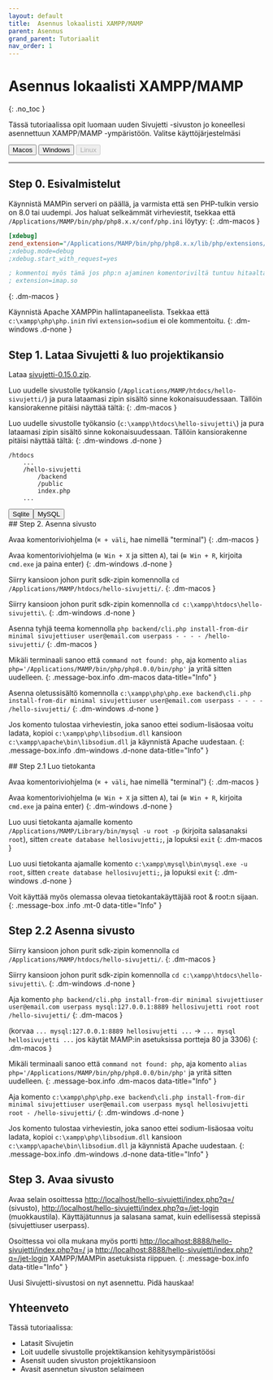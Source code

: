 ```yaml
---
layout: default
title:  Asennus lokaalisti XAMPP/MAMP
parent: Asennus
grand_parent: Tutoriaalit
nav_order: 1
---
```


# Asennus lokaalisti XAMPP/MAMP
{: .no_toc }

Tässä tutoriaalissa opit luomaan uuden Sivujetti -sivuston jo koneellesi asennettuun XAMPP/MAMP -ympäristöön. Valitse käyttöjärjestelmäsi

<div id="tutorial-os-selector" class="mb-6">
<button onclick="sivujettiDocs.showInstallationTutorialInstructionsFor(event, 'macos')" type="button" name="button" class="btn selected">Macos</button>
<button onclick="sivujettiDocs.showInstallationTutorialInstructionsFor(event, 'windows')" type="button" name="button" class="btn">Windows</button>
<button type="button" name="button" class="btn" disabled>Linux</button>
</div>

---

## Step 0. Esivalmistelut

Käynnistä MAMPin serveri on päällä, ja varmista että sen PHP-tulkin versio on 8.0 tai uudempi. Jos haluat selkeämmät virheviestit, tsekkaa että `/Applications/MAMP/bin/php/php8.x.x/conf/php.ini` löytyy:
{: .dm-macos }
```ini
[xdebug]
zend_extension="/Applications/MAMP/bin/php/php8.x.x/lib/php/extensions/no-debug-non-zts-yyyymmdd/xdebug.so"
;xdebug.mode=debug
;xdebug.start_with_request=yes

; kommentoi myös tämä jos php:n ajaminen komentoriviltä tuntuu hitaalta
; extension=imap.so
```
{: .dm-macos }

Käynnistä Apache XAMPPin hallintapaneelista. Tsekkaa että `c:\xampp\php\php.ini`n rivi `extension=sodium` ei ole kommentoitu.
{: .dm-windows .d-none }

## Step 1. Lataa Sivujetti & luo projektikansio

<span class="bg-highlight">Lataa</span> [sivujetti-0.15.0.zip](https://github.com/sivujetti/sivujetti/releases/download/sivujetti-0.15.0/sivujetti-0.15.0.zip).

<span class="bg-highlight">Luo</span> uudelle sivustolle työkansio (`/Applications/MAMP/htdocs/hello-sivujetti/`) ja <span class="bg-highlight">pura</span> lataamasi zipin sisältö sinne kokonaisuudessaan. Tällöin kansiorakenne pitäisi näyttää tältä:
{: .dm-macos }

<span class="bg-highlight dm-windows d-none">Luo</span> uudelle sivustolle työkansio (`c:\xampp\htdocs\hello-sivujetti\`) ja <span class="bg-highlight">pura</span> lataamasi zipin sisältö sinne kokonaisuudessaan. Tällöin kansiorakenne pitäisi näyttää tältä:
{: .dm-windows .d-none }
```
/htdocs
    ...
    /hello-sivujetti
        /backend
        /public
        index.php
    ...
```

<div class="tabs">
<button class="current">Sqlite</button><button>MySQL</button>
</div>
<div class="tabs-content">
<div markdown="1">
## Step 2. Asenna sivusto

<span class="bg-highlight">Avaa</span> komentoriviohjelma (`⌘ + väli`, hae nimellä "terminal")
{: .dm-macos }

<span class="bg-highlight">Avaa</span> komentoriviohjelma (`⊞ Win + X` ja sitten `A`), tai (`⊞ Win + R`, kirjoita `cmd.exe` ja paina enter)
{: .dm-windows .d-none }

<span class="bg-highlight">Siirry</span> kansioon johon purit sdk-zipin komennolla `cd /Applications/MAMP/htdocs/hello-sivujetti/`.
{: .dm-macos }

<span class="bg-highlight">Siirry</span> kansioon johon purit sdk-zipin komennolla `cd c:\xampp\htdocs\hello-sivujetti\`.
{: .dm-windows .d-none }

<span class="bg-highlight">Asenna</span> tyhjä teema komennolla `php backend/cli.php install-from-dir minimal sivujettiuser user@email.com userpass - - - - /hello-sivujetti/`
{: .dm-macos }

Mikäli terminaali sanoo että `command not found: php`, aja komento `alias php='/Applications/MAMP/bin/php/php8.0.0/bin/php'` ja yritä sitten uudelleen.
{: .message-box.info .dm-macos data-title="Info" }

<span class="bg-highlight">Asenna</span> oletussisältö komennolla `c:\xampp\php\php.exe backend\cli.php install-from-dir minimal sivujettiuser user@email.com userpass - - - - /hello-sivujetti/`
{: .dm-windows .d-none }

Jos komento tulostaa virheviestin, joka sanoo ettei sodium-lisäosaa voitu ladata, <span class="bg-highlight">kopioi</span> `c:\xampp\php\libsodium.dll` kansioon `c:\xampp\apache\bin\libsodium.dll` ja käynnistä Apache uudestaan.
{: .message-box.info .dm-windows .d-none data-title="Info" }
</div>
<div class="d-none" markdown="1">
## Step 2.1 Luo tietokanta

<span class="bg-highlight">Avaa</span> komentoriviohjelma (`⌘ + väli`, hae nimellä "terminal")
{: .dm-macos }

<span class="bg-highlight">Avaa</span> komentoriviohjelma (`⊞ Win + X` ja sitten `A`), tai (`⊞ Win + R`, kirjoita `cmd.exe` ja paina enter)
{: .dm-windows .d-none }

<span class="bg-highlight">Luo</span> uusi tietokanta ajamalle komento `/Applications/MAMP/Library/bin/mysql -u root -p` (kirjoita salasanaksi `root`), sitten `create database hellosivujetti;`, ja lopuksi `exit`
{: .dm-macos }

<span class="bg-highlight">Luo</span> uusi tietokanta ajamalle komento `c:\xampp\mysql\bin\mysql.exe -u root`, sitten `create database hellosivujetti;`, ja lopuksi `exit`
{: .dm-windows .d-none }

Voit käyttää myös olemassa olevaa tietokantakäyttäjää root & root:n sijaan.
{: .message-box .info .mt-0 data-title="Info" }

## Step 2.2 Asenna sivusto

<span class="bg-highlight">Siirry</span> kansioon johon purit sdk-zipin komennolla `cd /Applications/MAMP/htdocs/hello-sivujetti/`.
{: .dm-macos }

<span class="bg-highlight">Siirry</span> kansioon johon purit sdk-zipin komennolla `cd c:\xampp\htdocs\hello-sivujetti\`.
{: .dm-windows .d-none }

<span class="bg-highlight">Aja komento</span> `php backend/cli.php install-from-dir minimal sivujettiuser user@email.com userpass mysql:127.0.0.1:8889 hellosivujetti root root /hello-sivujetti/`
{: .dm-macos }

(korvaa `... mysql:127.0.0.1:8889 hellosivujetti ...` -> `... mysql hellosivujetti ...` jos käytät MAMP:in asetuksissa portteja 80 ja 3306)
{: .dm-macos }

Mikäli terminaali sanoo että `command not found: php`, aja komento `alias php='/Applications/MAMP/bin/php/php8.0.0/bin/php'` ja yritä sitten uudelleen.
{: .message-box.info .dm-macos data-title="Info" }

<span class="bg-highlight">Aja komento</span> `c:\xampp\php\php.exe backend\cli.php install-from-dir minimal sivujettiuser user@email.com userpass mysql hellosivujetti root - /hello-sivujetti/`
{: .dm-windows .d-none }

Jos komento tulostaa virheviestin, joka sanoo ettei sodium-lisäosaa voitu ladata, <span class="bg-highlight">kopioi</span> `c:\xampp\php\libsodium.dll` kansioon `c:\xampp\apache\bin\libsodium.dll` ja käynnistä Apache uudestaan.
{: .message-box.info .dm-windows .d-none data-title="Info" }
</div>
</div>

## Step 3. Avaa sivusto

<span class="bg-highlight">Avaa</span> selain osoittessa [http://localhost/hello-sivujetti/index.php?q=/](http://localhost/hello-sivujetti/index.php?q=/) (sivusto), [http://localhost/hello-sivujetti/index.php?q=/jet-login](http://localhost/hello-sivujetti/index.php?q=/jet-login) (muokkaustila). Käyttäjätunnus ja salasana samat, kuin edellisessä stepissä (sivujettiuser userpass).

Osoittessa voi olla mukana myös portti [http://localhost:8888/hello-sivujetti/index.php?q=/](http://localhost:8888/hello-sivujetti/index.php?q=/) ja [http://localhost:8888/hello-sivujetti/index.php?q=/jet-login](http://localhost:8888/hello-sivujetti/index.php?q=/jet-login) XAMPP/MAMPin asetuksista riippuen.
{: .message-box.info data-title="Info" }

Uusi Sivujetti-sivustosi on nyt asennettu. Pidä hauskaa!

## Yhteenveto

Tässä tutoriaalissa:

- Latasit Sivujetin
- Loit uudelle sivustolle projektikansion kehitysympäristöösi
- Asensit uuden sivuston projektikansioon
- Avasit asennetun sivuston selaimeen

<script src="/assets/js/sivujetti-docs.js"></script>
<script>sivujettiDocs.interactifyTabs()</script>
